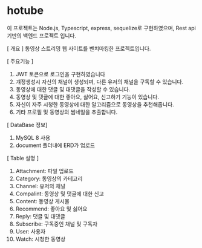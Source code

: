 # hotube

이 프로젝트는
Node.js, Typescript, express, sequelize로 구현하였으며,
Rest api 기반의 백엔드 프로젝트 입니다.

[ 개요 ]
동영상 스트리밍 웹 사이트를 벤치마킹한 프로젝트입니다.

[ 주요기능 ]
1. JWT 토큰으로 로그인을 구현하였습니다
2. 걔정생성시 자신의 채널이 생성되며, 다른 유저의 채널을 구독할 수 있습니다.
3. 동영상에 대한 댓글 및 대댓글을 작성할 수 있습니다.
4. 동영상 및 댓글에 대한 좋아요, 싫어요, 신고하기 기능이 있습니다.
5. 자신이 자주 시청한 동영상에 대한 알고리즘으로 동영상을 추천해줍니다.
6. 기타 프로필 및 동영상의 썸네일을 추출합니다.

[ DataBase 정보] 
1. MySQL 8 사용
2. document 폴더내에 ERD가 업로드

[ Table 설명 ]
1. Attachment: 파일 업로드
2. Category: 동영상의 카테고리
3. Channel: 유저의 채널
4. Compalint: 동영상 및 댓글에 대한 신고
5. Content: 동영상 게시물
6. Recommend: 좋아요 및 싫어요
7. Reply: 댓글 및 대댓글
8. Subscribe: 구독중인 채널 및 구독자
9. User: 사용자
10. Watch: 시청한 동영상